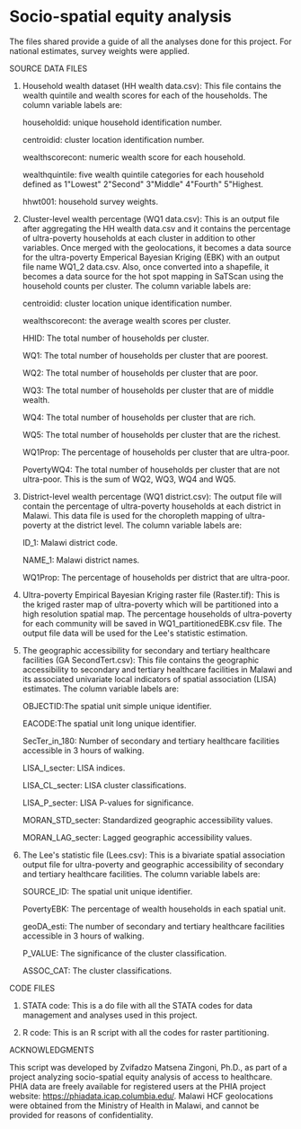 # Socio-spatial equity analysis

The files shared provide a guide of all the analyses done for this project. For national estimates, survey weights were applied.

SOURCE DATA FILES

1. Household wealth dataset (HH wealth data.csv): This file contains the wealth quintile and wealth scores for each of the households. The column variable labels are:
   
      householdid: unique household identification number.

     centroidid: cluster location identification number.

     wealthscorecont: numeric wealth score for each household.

     wealthquintile: five wealth quintile categories for each household defined as 1"Lowest" 2"Second" 3"Middle" 4"Fourth" 5"Highest.

     hhwt001: household survey weights.

2. Cluster-level wealth percentage (WQ1 data.csv): This is an output file after aggregating the HH wealth data.csv and it contains the percentage of ultra-poverty households at each cluster in addition to other variables. Once merged with the geolocations, it becomes a data source for the ultra-poverty Emperical Bayesian Kriging (EBK) with an output file name WQ1_2 data.csv. Also, once converted into a shapefile, it becomes a data source for the hot spot mapping in SaTScan using the household counts per cluster. The column variable labels are:
   
    centroidid: cluster location unique identification number.

    wealthscorecont: the average wealth scores per cluster.

    HHID: The total number of households per cluster.

    WQ1: The total number of households per cluster that are poorest.

    WQ2: The total number of households per cluster that are poor.

    WQ3: The total number of households per cluster that are of middle wealth.

    WQ4: The total number of households per cluster that are rich.

    WQ5: The total number of households per cluster that are the richest.

    WQ1Prop: The percentage of households per cluster that are ultra-poor.

   PovertyWQ4: The total number of households per cluster that are not ultra-poor. This is the sum of WQ2, WQ3, WQ4 and WQ5.

3. District-level wealth percentage (WQ1 district.csv): The output file will contain the percentage of ultra-poverty households at each district in Malawi. This data file is used for the choropleth mapping of ultra-poverty at the district level. The column variable labels are:
   
   ID_1: Malawi district code.

   NAME_1: Malawi district names.

   WQ1Prop: The percentage of households per district that are ultra-poor.

4. Ultra-poverty Empirical Bayesian Kriging raster file (Raster.tif): This is the kriged raster map of ultra-poverty which will be partitioned into a high resolution spatial map. The percentage households of ultra-poverty for each community will be saved in WQ1_partitionedEBK.csv file. The output file data will be used for the Lee's statistic estimation.

5. The geographic accessibility for secondary and tertiary healthcare facilities (GA SecondTert.csv): This file contains the geographic accessibility to secondary and tertiary healthcare facilities in Malawi and its associated univariate local indicators of spatial association (LISA) estimates. The column variable labels are:
   
   OBJECTID:The spatial unit simple unique identifier.
   
   EACODE:The spatial unit long unique identifier.
   
   SecTer_in_180: Number of secondary and tertiary healthcare facilities accessible in 3 hours of walking.
   
   LISA_I_secter: LISA indices.
   
   LISA_CL_secter: LISA cluster classifications.
   
   LISA_P_secter: LISA P-values for significance.
   
   MORAN_STD_secter: Standardized geographic accessibility values.
   
   MORAN_LAG_secter: Lagged geographic accessibility values.

7. The Lee's statistic file (Lees.csv): This is a bivariate spatial association output file for ultra-poverty and geographic accessibility of secondary and tertiary healthcare facilities. The column variable labels are:

   SOURCE_ID: The spatial unit unique identifier.

   PovertyEBK: The percentage of wealth households in each spatial unit.

   geoDA_esti: The number of secondary and tertiary healthcare facilities accessible in 3 hours of walking.

   P_VALUE: The significance of the cluster classification.

   ASSOC_CAT: The cluster classifications.

CODE FILES

1. STATA code: This is a do file with all the STATA codes for data management and analyses used in this project.

2. R code: This is an R script with all the codes for raster partitioning.


ACKNOWLEDGMENTS 

This script was developed by Zvifadzo Matsena Zingoni, Ph.D., as part of a project analyzing socio-spatial equity analysis of access to healthcare. PHIA data are freely available for registered users at the PHIA project website: https://phiadata.icap.columbia.edu/. Malawi HCF geolocations were obtained from the Ministry of Health in Malawi, and cannot be provided for reasons of confidentiality.


